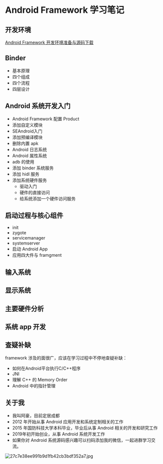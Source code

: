 # Android Framework 学习笔记

## 开发环境

[Android Framework 开发环境准备与源码下载](https://github.com/ahaoddu/AndroidSourceLearn/blob/main/Android%20Framework%20%E5%BC%80%E5%8F%91%E7%8E%AF%E5%A2%83%E5%87%86%E5%A4%87%E4%B8%8E%E6%BA%90%E7%A0%81%E4%B8%8B%E8%BD%BD.md)


## Binder

* 基本原理
* 四个组成
* 四个流程
* 四层设计


## Android 系统开发入门

* Android Framework 配置 Product
* 添加自定义模块
* SEAndroid入门
* 添加预编译模块
* 删除内置 apk
* Android 日志系统
* Android 属性系统
* adb 的使用
* 添加 binder 系统服务
* 添加 hidl 服务
* 添加系统硬件服务
  * 驱动入门
  * 硬件的直接访问
  * 给系统添加一个硬件访问服务


## 启动过程与核心组件

* init
* zygote
* servicemanager
* systemserver
* 启动 Android App
* 应用四大件与 framgment


## 输入系统

## 显示系统

## 主要硬件分析

## 系统 app 开发


## 查疑补缺

framework 涉及的面很广，应该在学习过程中不停地查疑补缺：

* 如何在Android平台执行C/C++程序
* JNI
* 理解 C++ 的 Memory Order
* Android 中的指针管理


## 关于我

- 我叫阿豪，目前定居成都
- 2012 年开始从事 Android 应用开发和系统定制相关的工作
- 2015 年国防科技大学本科毕业，毕业后从事 Android 相关的开发和研究工作
- 2019年初开始创业，从事 Android 系统开发工作
- 如果你对 Android 系统源码感兴趣可以扫码添加我的微信，一起进群学习交流。
  
![27c7e38ee991b9d1fb42cb3bdf352a7.jpg](https://cdn.nlark.com/yuque/0/2022/jpeg/2613680/1662174041146-53015bfc-12f7-4023-9131-0a9e51fd00a2.jpeg#clientId=u0593d637-e239-4&crop=0&crop=0&crop=1&crop=1&from=drop&id=ud527bf55&margin=%5Bobject%20Object%5D&name=27c7e38ee991b9d1fb42cb3bdf352a7.jpg&originHeight=430&originWidth=430&originalType=binary&ratio=1&rotation=0&showTitle=false&size=42506&status=done&style=none&taskId=uf620381e-5767-4559-867e-093d91d3256&title=#crop=0&crop=0&crop=1&crop=1&id=qxLzV&originHeight=430&originWidth=430&originalType=binary&ratio=1&rotation=0&showTitle=false&status=done&style=none&title=)
